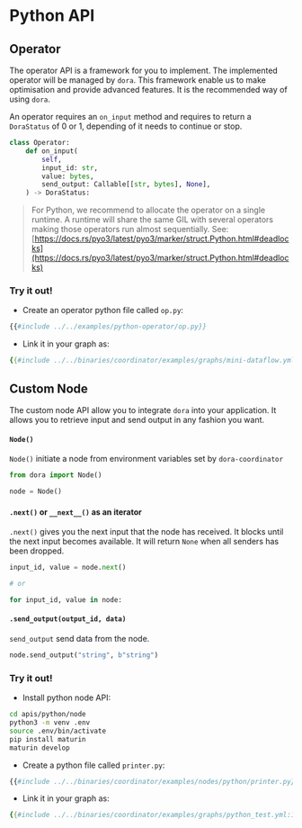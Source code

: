 # Python API

## Operator

The operator API is a framework for you to implement. The implemented operator will be managed by `dora`. This framework enable us to make optimisation and provide advanced features. It is the recommended way of using `dora`.

An operator requires an `on_input` method and requires to return a `DoraStatus` of 0 or 1, depending of it needs to continue or stop.

```python
class Operator:
    def on_input(
        self,
        input_id: str,
        value: bytes,
        send_output: Callable[[str, bytes], None],
    ) -> DoraStatus:
```

> For Python, we recommend to allocate the operator on a single runtime. A runtime will share the same GIL with several operators making those operators run almost sequentially. See: [https://docs.rs/pyo3/latest/pyo3/marker/struct.Python.html#deadlocks](https://docs.rs/pyo3/latest/pyo3/marker/struct.Python.html#deadlocks)
### Try it out!

- Create an operator python file called `op.py`:
```python
{{#include ../../examples/python-operator/op.py}}
```

- Link it in your graph as:
```yaml
{{#include ../../binaries/coordinator/examples/graphs/mini-dataflow.yml:67:73}}
```

## Custom Node

The custom node API allow you to integrate `dora` into your application. It allows you to retrieve input and send output in any fashion you want.  
#### `Node()`

`Node()` initiate a node from environment variables set by `dora-coordinator` 

```python
from dora import Node()

node = Node()
```

#### `.next()` or `__next__()` as an iterator

`.next()` gives you the next input that the node has received. It blocks until the next input becomes available. It will return `None` when all senders has been dropped.

```python
input_id, value = node.next()

# or

for input_id, value in node:
```

#### `.send_output(output_id, data)`

`send_output` send data from the node.

```python
node.send_output("string", b"string")
```


### Try it out!

- Install python node API:
```bash
cd apis/python/node
python3 -m venv .env
source .env/bin/activate
pip install maturin
maturin develop
```

- Create a python file called `printer.py`:
```python
{{#include ../../binaries/coordinator/examples/nodes/python/printer.py}}
```

- Link it in your graph as:
```yaml
{{#include ../../binaries/coordinator/examples/graphs/python_test.yml:12:17}}
```
